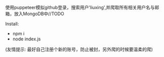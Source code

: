 使用puppeteer模拟github登录，搜索用户'liuxing',并爬取所有相关用户名与邮箱，放入MongoDB中//TODO

Install:
+ npm i 
+ node index.js

(友情提示: 最好自己注册个新的账号，防止被封，另外爬的时候要温柔的爬)
